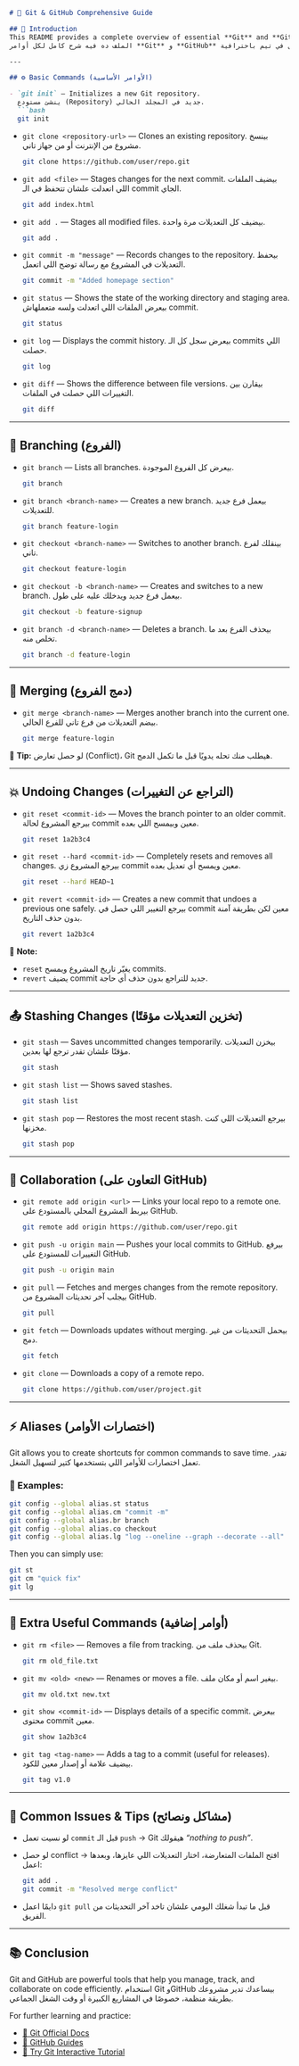 ````markdown
# 🧠 Git & GitHub Comprehensive Guide

## 🏁 Introduction
This README provides a complete overview of essential **Git** and **GitHub** commands for version control, collaboration, and efficient project management.  
الملف ده فيه شرح كامل لكل أوامر **Git** و **GitHub** اللي بتحتاجها علشان تدير الكود، ترجع للتعديلات القديمة، وتشتغل في تيم باحترافية.

---

## ⚙️ Basic Commands (الأوامر الأساسية)

- `git init` — Initializes a new Git repository.  
  ينشئ مستودع (Repository) جديد في المجلد الحالي.  
  ```bash
  git init
````

* `git clone <repository-url>` — Clones an existing repository.
  بينسخ مشروع من الإنترنت أو من جهاز تاني.

  ```bash
  git clone https://github.com/user/repo.git
  ```

* `git add <file>` — Stages changes for the next commit.
  بيضيف الملفات اللي اتعدلت علشان تتحفظ في الـ commit الجاي.

  ```bash
  git add index.html
  ```

* `git add .` — Stages all modified files.
  بيضيف كل التعديلات مرة واحدة.

  ```bash
  git add .
  ```

* `git commit -m "message"` — Records changes to the repository.
  بيحفظ التعديلات في المشروع مع رسالة توضح اللي اتعمل.

  ```bash
  git commit -m "Added homepage section"
  ```

* `git status` — Shows the state of the working directory and staging area.
  بيعرض الملفات اللي اتعدلت ولسه متعملهاش commit.

  ```bash
  git status
  ```

* `git log` — Displays the commit history.
  بيعرض سجل كل الـ commits اللي حصلت.

  ```bash
  git log
  ```

* `git diff` — Shows the difference between file versions.
  بيقارن بين التغييرات اللي حصلت في الملفات.

  ```bash
  git diff
  ```

---

## 🌿 Branching (الفروع)

* `git branch` — Lists all branches.
  بيعرض كل الفروع الموجودة.

  ```bash
  git branch
  ```

* `git branch <branch-name>` — Creates a new branch.
  بيعمل فرع جديد للتعديلات.

  ```bash
  git branch feature-login
  ```

* `git checkout <branch-name>` — Switches to another branch.
  بينقلك لفرع تاني.

  ```bash
  git checkout feature-login
  ```

* `git checkout -b <branch-name>` — Creates and switches to a new branch.
  بيعمل فرع جديد ويدخلك عليه على طول.

  ```bash
  git checkout -b feature-signup
  ```

* `git branch -d <branch-name>` — Deletes a branch.
  بيحذف الفرع بعد ما تخلص منه.

  ```bash
  git branch -d feature-login
  ```

---

## 🔀 Merging (دمج الفروع)

* `git merge <branch-name>` — Merges another branch into the current one.
  بيضم التعديلات من فرع تاني للفرع الحالي.

  ```bash
  git merge feature-login
  ```

🧠 **Tip:** لو حصل تعارض (Conflict)، Git هيطلب منك تحله يدويًا قبل ما تكمل الدمج.

---

## 💥 Undoing Changes (التراجع عن التغييرات)

* `git reset <commit-id>` — Moves the branch pointer to an older commit.
  بيرجع المشروع لحالة commit معين وبيمسح اللي بعده.

  ```bash
  git reset 1a2b3c4
  ```

* `git reset --hard <commit-id>` — Completely resets and removes all changes.
  بيرجع المشروع زي commit معين ويمسح أي تعديل بعده.

  ```bash
  git reset --hard HEAD~1
  ```

* `git revert <commit-id>` — Creates a new commit that undoes a previous one safely.
  بيرجع التغيير اللي حصل في commit معين لكن بطريقة آمنة بدون حذف التاريخ.

  ```bash
  git revert 1a2b3c4
  ```

🧠 **Note:**

* `reset` يغيّر تاريخ المشروع ويمسح commits.
* `revert` يضيف commit جديد للتراجع بدون حذف أي حاجة.

---

## 📤 Stashing Changes (تخزين التعديلات مؤقتًا)

* `git stash` — Saves uncommitted changes temporarily.
  بيخزن التعديلات مؤقتًا علشان تقدر ترجع لها بعدين.

  ```bash
  git stash
  ```

* `git stash list` — Shows saved stashes.

  ```bash
  git stash list
  ```

* `git stash pop` — Restores the most recent stash.
  بيرجع التعديلات اللي كنت مخزنها.

  ```bash
  git stash pop
  ```

---

## 🤝 Collaboration (التعاون على GitHub)

* `git remote add origin <url>` — Links your local repo to a remote one.
  بيربط المشروع المحلي بالمستودع على GitHub.

  ```bash
  git remote add origin https://github.com/user/repo.git
  ```

* `git push -u origin main` — Pushes your local commits to GitHub.
  بيرفع التغييرات للمستودع على GitHub.

  ```bash
  git push -u origin main
  ```

* `git pull` — Fetches and merges changes from the remote repository.
  بيجلب آخر تحديثات المشروع من GitHub.

  ```bash
  git pull
  ```

* `git fetch` — Downloads updates without merging.
  بيحمل التحديثات من غير دمج.

  ```bash
  git fetch
  ```

* `git clone` — Downloads a copy of a remote repo.

  ```bash
  git clone https://github.com/user/project.git
  ```

---

## ⚡ Aliases (اختصارات الأوامر)

Git allows you to create shortcuts for common commands to save time.
تقدر تعمل اختصارات للأوامر اللي بتستخدمها كتير لتسهيل الشغل.

### 🔹 Examples:

```bash
git config --global alias.st status
git config --global alias.cm "commit -m"
git config --global alias.br branch
git config --global alias.co checkout
git config --global alias.lg "log --oneline --graph --decorate --all"
```

Then you can simply use:

```bash
git st
git cm "quick fix"
git lg
```

---

## 🧩 Extra Useful Commands (أوامر إضافية)

* `git rm <file>` — Removes a file from tracking.
  بيحذف ملف من Git.

  ```bash
  git rm old_file.txt
  ```

* `git mv <old> <new>` — Renames or moves a file.
  بيغير اسم أو مكان ملف.

  ```bash
  git mv old.txt new.txt
  ```

* `git show <commit-id>` — Displays details of a specific commit.
  بيعرض محتوى commit معين.

  ```bash
  git show 1a2b3c4
  ```

* `git tag <tag-name>` — Adds a tag to a commit (useful for releases).
  بيضيف علامة أو إصدار معين للكود.

  ```bash
  git tag v1.0
  ```

---

## 🧭 Common Issues & Tips (مشاكل ونصائح)

* لو نسيت تعمل `commit` قبل الـ `push` → Git هيقولك *“nothing to push”*.
* لو حصل conflict → افتح الملفات المتعارضة، اختار التعديلات اللي عايزها، وبعدها اعمل:

  ```bash
  git add .
  git commit -m "Resolved merge conflict"
  ```
* دايمًا اعمل `git pull` قبل ما تبدأ شغلك اليومي علشان تاخد آخر التحديثات من الفريق.

---

## 📚 Conclusion

Git and GitHub are powerful tools that help you manage, track, and collaborate on code efficiently.
استخدام Git وGitHub بيساعدك تدير مشروعك بطريقة منظمة، خصوصًا في المشاريع الكبيرة أو وقت الشغل الجماعي.

For further learning and practice:

* [📘 Git Official Docs](https://git-scm.com/doc)
* [🐙 GitHub Guides](https://guides.github.com)
* [🧩 Try Git Interactive Tutorial](https://try.github.io/)

